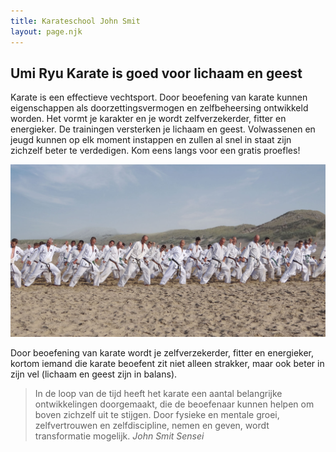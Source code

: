 ```yaml
---
title: Karateschool John Smit
layout: page.njk
---
```


## Umi Ryu Karate is goed voor lichaam en geest

Karate is een effectieve vechtsport. Door beoefening van karate kunnen eigenschappen als doorzettingsvermogen en zelfbeheersing ontwikkeld worden. Het vormt je karakter en je wordt zelfverzekerder, fitter en energieker. De trainingen versterken je lichaam en geest. Volwassenen en jeugd kunnen op elk moment instappen en zullen al snel in staat zijn zichzelf beter te verdedigen. Kom eens langs voor een gratis proefles!

![Zeetraining](./img/zeetraining.jpg)

Door beoefening van karate wordt je zelfverzekerder, fitter en energieker, kortom iemand die karate beoefent zit niet alleen strakker, maar ook beter in zijn vel (lichaam en geest zijn in balans).

> In de loop van de tijd heeft het karate een aantal belangrijke ontwikkelingen doorgemaakt, die de beoefenaar kunnen helpen om boven zichzelf uit te stijgen. Door fysieke en mentale groei, zelfvertrouwen en zelfdiscipline, nemen en geven, wordt transformatie mogelijk. <cite>John Smit Sensei</cite>
